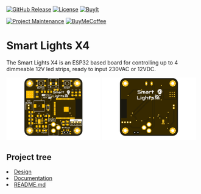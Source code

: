 
[![GitHub Release][releases-shield]][releases]
[![License][license-shield]](LICENSE)
[![BuyIt][buyit-shield]][tindie]

[![Project Maintenance][maintenance-shield]][maintenance]
[![BuyMeCoffee][buymecoffee-shield]][buymecoffee]

# Smart Lights X4
The Smart Lights X4 is an ESP32 based board for controlling up to 4 dimmeable 12V led strips, ready to input 230VAC or 12VDC.

<p float="left">
   <img src="./Documentation/Images/Top.png" width="49%">
   <img src="./Documentation/Images/Bottom.png" width="49%">   
</p>

## Project tree

<li><a href="./Design/">Design</a></li>
<li><a href="./Documentation/">Documentation</a></li>

<li><a href="./README.md">README.md</a></li>



[releases-shield]: https://img.shields.io/github/release/JGAguado/Smart_Lights.svg?style=for-the-badge
[releases]: https://github.com/JGAguado/Smart_Lights/releases

[license-shield]: https://img.shields.io/badge/License-CC%20BY--NC--SA%204.0-lightgrey.svg?style=for-the-badge

[maintenance-shield]: https://img.shields.io/badge/maintainer-J.%20G.%20Aguado-blue.svg?style=for-the-badge
[maintenance]: https://github.com/JGAguado

[buymecoffee-shield]: https://img.shields.io/badge/buy%20me%20a%20coffee-support-yellow.svg?style=for-the-badge&logo=buymeacoffee
[buymecoffee]: https://www.buymeacoffee.com/J.G.Aguado

[buyit-shield]: https://img.shields.io/badge/get%20it%20on-tindie-247d84.svg?style=for-the-badge
[tindie]: https://www.tindie.com/products/themakerllama/smart-lights-x4/
